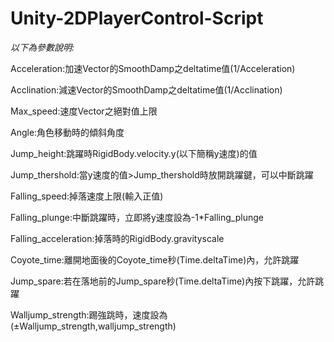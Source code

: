 # Unity-2DPlayerControl-Script
*以下為參數說明:*

Acceleration:加速Vector的SmoothDamp之deltatime值(1/Acceleration)

Acclination:減速Vector的SmoothDamp之deltatime值(1/Acclination)

Max_speed:速度Vector之絕對值上限

Angle:角色移動時的傾斜角度

Jump_height:跳躍時RigidBody.velocity.y(以下簡稱y速度)的值

Jump_thershold:當y速度的值>Jump_thershold時放開跳躍鍵，可以中斷跳躍

Falling_speed:掉落速度上限(輸入正值)

Falling_plunge:中斷跳躍時，立即將y速度設為-1*Falling_plunge

Falling_acceleration:掉落時的RigidBody.gravityscale

Coyote_time:離開地面後的Coyote_time秒(Time.deltaTime)內，允許跳躍

Jump_spare:若在落地前的Jump_spare秒(Time.deltaTime)內按下跳躍，允許跳躍

Walljump_strength:踢強跳時，速度設為(±Walljump_strength,walljump_strength)
